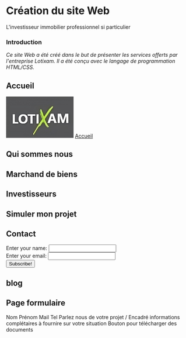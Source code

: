 # Création du site Web
L'investisseur immobilier
professionnel si particulier

### Introduction

*Ce site Web a été créé dans le but de présenter les services offerts par l'entreprise Lotixam. Il a été conçu avec le langage de programmation HTML/CSS.*

## Accueil
<!DOCTYPE HTML>
<html>
    <head>
    </head>
    <body>
        <img src="html/img/bann.png">
        <div style="display: inline">
            <a href="http://google.fr">Accueil</a>
        </div>
    </body>
</html>

## Qui sommes nous

## Marchand de biens

## Investisseurs

## Simuler mon projet

## Contact

<form action="" method="get" class="form-example">
  <div class="form-example">
    <label for="name">Enter your name: </label>
    <input type="text" name="name" id="name" required />
  </div>
  <div class="">
    <label for="email">Enter your email: </label>
    <input type="email" name="email" id="email" required />
  </div>
  <div class="form-example">
    <input type="submit" value="Subscribe!" />
  </div>
</form>

## blog

## Page formulaire
  Nom Prénom
  Mail
  Tel
  Parlez nous de votre projet / Encadré informations complétaires à fournire sur votre situation
  Bouton pour télécharger des documents